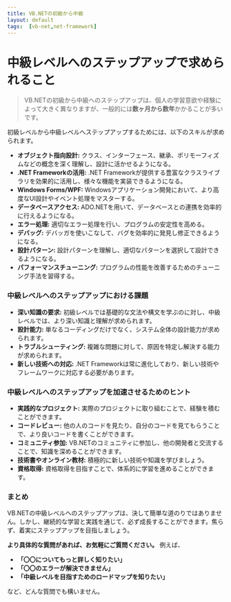 ```yaml
---
title: VB.NETの初級から中級
layout: default
tags:  [vb-net,net-framework]
---
```



# 中級レベルへのステップアップで求められること

>VB.NETの初級から中級へのステップアップは、個人の学習意欲や経験によって大きく異なりますが、一般的には**数ヶ月から数年**かかることが多いです。

初級レベルから中級レベルへステップアップするためには、以下のスキルが求められます。

* **オブジェクト指向設計:** クラス、インターフェース、継承、ポリモーフィズムなどの概念を深く理解し、設計に活かせるようになる。
* **.NET Frameworkの活用:** .NET Frameworkが提供する豊富なクラスライブラリを効果的に活用し、様々な機能を実装できるようになる。
* **Windows Forms/WPF:** Windowsアプリケーション開発において、より高度なUI設計やイベント処理をマスターする。
* **データベースアクセス:** ADO.NETを用いて、データベースとの連携を効率的に行えるようになる。
* **エラー処理:** 適切なエラー処理を行い、プログラムの安定性を高める。
* **デバッグ:** デバッガを使いこなして、バグを効率的に発見し修正できるようになる。
* **設計パターン:** 設計パターンを理解し、適切なパターンを選択して設計できるようになる。
* **パフォーマンスチューニング:** プログラムの性能を改善するためのチューニング手法を習得する。

### 中級レベルへのステップアップにおける課題

* **深い知識の要求:** 初級レベルでは基礎的な文法や構文を学ぶのに対し、中級レベルでは、より深い知識と理解が求められます。
* **設計能力:** 単なるコーディングだけでなく、システム全体の設計能力が求められます。
* **トラブルシューティング:** 複雑な問題に対して、原因を特定し解決する能力が求められます。
* **新しい技術への対応:** .NET Frameworkは常に進化しており、新しい技術やフレームワークに対応する必要があります。

### 中級レベルへのステップアップを加速させるためのヒント

* **実践的なプロジェクト:** 実際のプロジェクトに取り組むことで、経験を積むことができます。
* **コードレビュー:** 他の人のコードを見たり、自分のコードを見てもらうことで、より良いコードを書くことができます。
* **コミュニティ参加:** VB.NETのコミュニティに参加し、他の開発者と交流することで、知識を深めることができます。
* **技術書やオンライン教材:** 積極的に新しい技術や知識を学びましょう。
* **資格取得:** 資格取得を目指すことで、体系的に学習を進めることができます。

### まとめ

VB.NETの中級レベルへのステップアップは、決して簡単な道のりではありません。しかし、継続的な学習と実践を通じて、必ず成長することができます。焦らず、着実にステップアップを目指しましょう。

**より具体的な質問があれば、お気軽にご質問ください。** 例えば、

* **「〇〇についてもっと詳しく知りたい」**
* **「〇〇のエラーが解決できません」**
* **「中級レベルを目指すためのロードマップを知りたい」**

など、どんな質問でも構いません。


